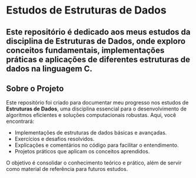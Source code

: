 # Estudos de Estruturas de Dados

Este repositório é dedicado aos meus estudos da disciplina de **Estruturas de Dados**, onde exploro conceitos fundamentais, implementações práticas e aplicações de diferentes estruturas de dados na linguagem **C**.
---

## Sobre o Projeto

Este repositório foi criado para documentar meu progresso nos estudos de **Estruturas de Dados**, uma disciplina essencial para o desenvolvimento de algoritmos eficientes e soluções computacionais robustas. Aqui, você encontrará:

- Implementações de estruturas de dados básicas e avançadas.
- Exercícios e desafios resolvidos.
- Explicações e comentários no código para facilitar o entendimento.
- Projetos práticos que aplicam os conceitos aprendidos.

O objetivo é consolidar o conhecimento teórico e prático, além de servir como material de referência para futuros estudos.

